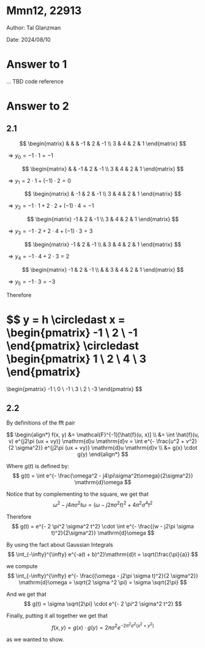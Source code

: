 # Mmn12, 22913

Author: Tal Glanzman

Date: 2024/08/10

# Answer to 1

... TBD code reference

# Answer to 2

## 2.1

$$
\begin{matrix}
& & & -1 & 2 & -1 \\
3 & 4 & 2 & 1
\end{matrix}
$$

$\Rightarrow y_0 = -1 \cdot 1 = -1$

$$
\begin{matrix}
& & -1 & 2 & -1 \\
3 & 4 & 2 & 1
\end{matrix}
$$

$\Rightarrow y_1 = 2 \cdot 1 + (-1) \cdot 2 = 0$

$$
\begin{matrix}
& -1 & 2 & -1 \\
3 & 4 & 2 & 1
\end{matrix}
$$

$\Rightarrow y_2 = -1 \cdot 1 + 2 \cdot 2 + (-1) \cdot 4 = -1$

$$
\begin{matrix}
-1 & 2 & -1 \\
3 & 4 & 2 & 1
\end{matrix}
$$

$\Rightarrow y_3 = -1 \cdot 2 + 2 \cdot 4 + (-1) \cdot 3 = 3$

$$
\begin{matrix}
-1 & 2 & -1 \\
& 3 & 4 & 2 & 1
\end{matrix}
$$

$\Rightarrow y_4 = -1 \cdot 4 + 2 \cdot 3 = 2$

$$
\begin{matrix}
-1 & 2 & -1 \\
& & 3 & 4 & 2 & 1
\end{matrix}
$$

$\Rightarrow y_5 = -1 \cdot 3 = -3$

Therefore

$$
y = h \circledast x =
\begin{pmatrix} -1 \\ 2 \\ -1 \end{pmatrix}
\circledast
\begin{pmatrix} 1 \\ 2 \\ 4 \\ 3 \end{pmatrix}
=
\begin{pmatrix}
-1 \\ 0 \\ -1 \\ 3 \\ 2 \\ -3
\end{pmatrix}
$$

## 2.2

By definitions of the fft pair

$$
\begin{align*}
f(x, y)
&= \mathcal{F}^{-1}[\hat{f}(u, x)] \\
&= \int \hat{f}(u, v) e^{j2\pi (ux + vy)} \mathrm{d}u \mathrm{d}v = \int e^{- \frac{u^2 + v^2}{2 \sigma^2}} e^{j2\pi (ux + vy)} \mathrm{d}u \mathrm{d}v \\
&= g(x) \cdot g(y)
\end{align*}
$$

Where $g(t)$ is defined by:
$$
    g(t) = \int e^{- \frac{\omega^2 - j4\pi\sigma^2t\omega}{2\sigma^2}} \mathrm{d}\omega
$$

Notice that by complementing to the square, we get that
$$
\omega^2 - j4\pi\sigma^2t\omega = (\omega - j2\pi\sigma^2 t)^2 + 4\pi^2\sigma^4 t^2
$$

Therefore
$$
g(t) 
= e^{- 2 \pi^2 \sigma^2 t^2} \cdot \int e^{- \frac{(w - j2\pi \sigma t)^2}{2\sigma^2}} \mathrm{d}\omega
$$

By using the fact about Gaussian Integrals
$$
\int_{-\infty}^{\infty} e^{-a(t + b)^2}\mathrm{d}t = \sqrt{\frac{\pi}{a}}
$$

we compute
$$
\int_{-\infty}^{\infty} e^{- \frac{(\omega - j2\pi \sigma t)^2}{2 \sigma^2}} \mathrm{d}\omega = \sqrt{2 \sigma ^2 \pi} = \sigma \sqrt{2\pi}
$$

And we get that
$$
g(t) = \sigma \sqrt{2\pi} \cdot e^{- 2 \pi^2 \sigma^2 t^2}
$$

Finally, putting it all together we get that
$$
f(x, y) = g(x) \cdot g(y) = 2\pi \sigma^2 e^{- 2 \pi^2 \sigma^2 (x^2 + y^2)}
$$

as we wanted to show.